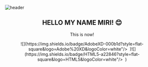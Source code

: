 ![header](https://capsule-render.vercel.app/api?text=LovingPerson&fontColor=d6ace6&animation=fadeIn&height=300&section=header&fontSize=90)
<h2 align="center">HELLO MY NAME MIRI! 😊</h2>


<p align="center">This is now!</p>

<p align="center">![](https://img.shields.io/badge/AdobeXD-000b1d?style=flat-square&logo=Adobe%20XD&logoColor=white"/></a>&nbsp )![](https://img.shields.io/badge/HTML5-a22846?style=flat-square&logo=HTML5&logoColor=white"/></a>&nbsp )
</p>
